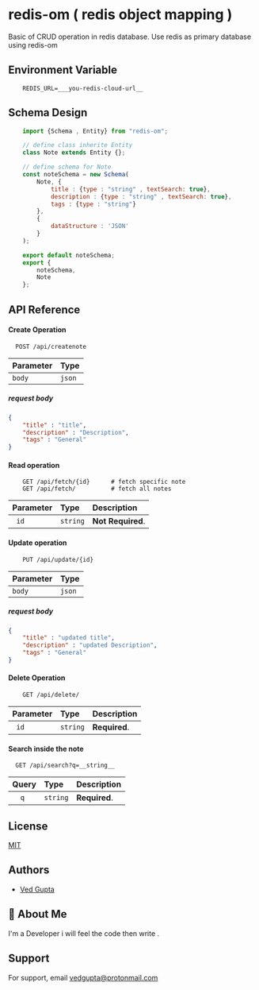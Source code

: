 
# redis-om ( redis object mapping ) 

Basic of CRUD operation in redis database.
Use redis as primary database using redis-om

## Environment Variable
```env
    REDIS_URL=___you-redis-cloud-url__
```


## Schema Design

```js
    import {Schema , Entity} from "redis-om";

    // define class inherite Entity
    class Note extends Entity {};

    // define schema for Note
    const noteSchema = new Schema(
        Note, {
            title : {type : "string" , textSearch: true},
            description : {type : "string" , textSearch: true},
            tags : {type : "string"}
        },
        {
            dataStructure : 'JSON'
        }
    );

    export default noteSchema;
    export {
        noteSchema,
        Note
    };
```
## API Reference

#### Create Operation

```
  POST /api/createnote
```

| Parameter | Type     |
| :-------- | :--------|
|   `body`  | `json`   |

##### request body
```json
{
    "title" : "title",
    "description" : "Description",
    "tags" : "General"
}
```

#### Read operation

```
    GET /api/fetch/{id}      # fetch specific note
    GET /api/fetch/          # fetch all notes
```

| Parameter | Type     | Description                |
| :-------- | :------- | :------------------------- |
| `  id   ` | `string` | **Not Required**.          |


#### Update operation

```
    PUT /api/update/{id}
```
| Parameter | Type     |
| :-------- | :--------|
|   `body`  | `json`   |

##### request body
```json
{
    "title" : "updated title",
    "description" : "updated Description",
    "tags" : "General"
}
```

#### Delete Operation

```
    GET /api/delete/  
```

| Parameter | Type     | Description                |
| :-------- | :------- | :------------------------- |
| `  id   ` | `string` |        **Required**.       |


#### Search inside the note

```
  GET /api/search?q=__string__
 ```

|   Query   | Type     | Description                |
| :-------- | :------- | :------------------------- |
| `   q   ` | `string` |        **Required**.       |


## License

[MIT](https://choosealicense.com/licenses/mit/)

  
## Authors

- [Ved Gupta](https://www.github.com/innovatorved)

  
## 🚀 About Me
I'm a Developer i will feel the code then write .

  
## Support

For support, email vedgupta@protonmail.com
